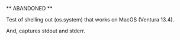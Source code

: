 ** ABANDONED **

Test of shelling out (os.system) that works on MacOS (Ventura 13.4).

And, captures stdout and stderr.

